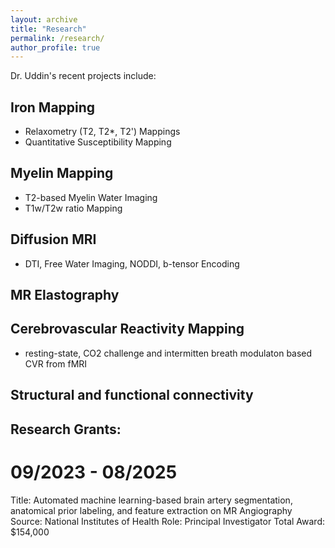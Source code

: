 ```yaml
---
layout: archive
title: "Research"
permalink: /research/
author_profile: true
---
```


Dr. Uddin's recent projects include:

## Iron Mapping 
- Relaxometry (T2, T2*, T2') Mappings
- Quantitative Susceptibility Mapping

## Myelin Mapping
- T2-based Myelin Water Imaging 
- T1w/T2w ratio Mapping

## Diffusion MRI 
- DTI, Free Water Imaging, NODDI, b-tensor Encoding 

## MR Elastography 

## Cerebrovascular Reactivity Mapping 
- resting-state, CO2 challenge and intermitten breath modulaton based CVR from fMRI

## Structural and functional connectivity



## Research Grants:
# 09/2023 - 08/2025
Title: Automated machine learning-based brain artery segmentation, anatomical prior labeling, and feature extraction on MR Angiography
Source: National Institutes of Health
Role: Principal Investigator
Total Award: $154,000

# 

  
